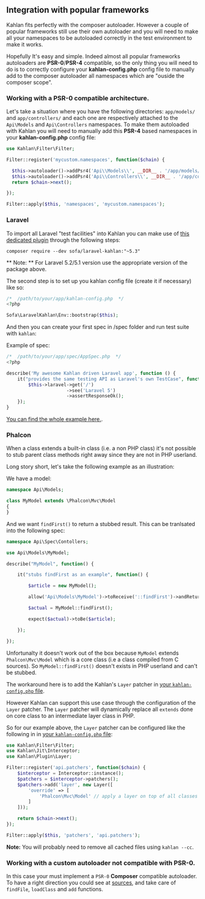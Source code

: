 ## Integration with popular frameworks

Kahlan fits perfectly with the composer autoloader. However a couple of popular frameworks still use their own autoloader and you will need to make all your namespaces to be autoloaded correctly in the test environment to make it works.

Hopefully It's easy and simple. Indeed almost all popular frameworks autoloaders are **PSR-0**/**PSR-4** compatible, so the only thing you will need to do is to correctly configure your **kahlan-config.php** config file to manually add to the composer autoloader all namespaces which are "ouside the composer scope".

### Working with a PSR-0 compatible architecture.

Let's take a situation where you have the following directories: `app/models/` and  `app/controllers/` and each one are respectively attached to the `Api\Models` and `Api\Controllers` namespaces. To make them autoloaded with Kahlan you will need to manually add this **PSR-4** based namespaces in your **kahlan-config.php** config file:

```php
use Kahlan\Filter\Filter;

Filter::register('mycustom.namespaces', function($chain) {

  $this->autoloader()->addPsr4('Api\\Models\\', __DIR__ . '/app/models/');
  $this->autoloader()->addPsr4('Api\\Controllers\\', __DIR__ . '/app/controllers/');
  return $chain->next();

});

Filter::apply($this, 'namespaces', 'mycustom.namespaces');
```

### Laravel

To import all Laravel "test facilities" into Kahlan you can make use of [this dedicated plugin](https://github.com/jarektkaczyk/laravel-kahlan) through the following steps:

```
composer require --dev sofa/laravel-kahlan:"~5.3"
```

** Note: ** For Laravel 5.2/5.1 version use the appropriate version of the package above.

The second step is to set up you kahlan config file (create it if necessary) like so:

```php
/*  /path/to/your/app/kahlan-config.php  */
<?php

Sofa\LaravelKahlan\Env::bootstrap($this);
```

And then you can create your first spec in /spec folder and run test suite with `kahlan`:

Example of spec:
```php
/*  /path/to/your/app/spec/AppSpec.php  */
<?php

describe('My awesome Kahlan driven Laravel app', function () {
    it("provides the same testing API as Laravel's own TestCase", function () {
        $this->laravel->get('/')
                      ->see('Laravel 5')
                      ->assertResponseOk();
    });
}
```

[You can find the whole example here.](https://github.com/jarektkaczyk/kahlan-driven-laravel).

### Phalcon

When a class extends a built-in class (i.e. a non PHP class) it's not possible to stub parent class methods right away since they are not in PHP userland.

Long story short, let's take the following example as an illustration:

We have a model:

```php
namespace Api\Models;

class MyModel extends \Phalcon\Mvc\Model
{
}
```

And we want `findFirst()` to return a stubbed result. This can be tranlsated into the following spec:

```php
namespace Api\Spec\Contollers;

use Api\Models\MyModel;

describe("MyModel", function() {

    it("stubs findFirst as an example", function() {

        $article = new MyModel();

        allow('Api\Models\MyModel')->toReceive('::findFirst')->andReturn($article);

        $actual = MyModel::findFirst();

        expect($actual)->toBe($article);

    });

});
```

Unfortunalty it doesn't work out of the box because `MyModel` extends `Phalcon\Mvc\Model` which is a core class (i.e a class compiled from C sources). So `MyModel::findFirst()` doesn't exists in PHP userland and can't be stubbed.

The workaround here is to add the Kahlan's `Layer` patcher in [your `kahlan-config.php` file](config-file.md).

However Kahlan can support this use case through the configuration of the `Layer` patcher. The `Layer` patcher will dynamically replace all `extends` done on core class to an intermediate layer class in PHP.

So for our example above, the `Layer` patcher can be configured like the following in in [your `kahlan-config.php` file](config-file.md):

```php
use Kahlan\Filter\Filter;
use Kahlan\Jit\Interceptor;
use Kahlan\Plugin\Layer;

Filter::register('api.patchers', function($chain) {
    $interceptor = Interceptor::instance();
    $patchers = $interceptor->patchers();
    $patchers->add('layer', new Layer([
        'override' => [
            'Phalcon\Mvc\Model' // apply a layer on top of all classes extending `Phalcon\Mvc\Model`.
        ]
    ]));

    return $chain->next();
});

Filter::apply($this, 'patchers', 'api.patchers');
```

**Note:** You will probably need to remove all cached files using `kahlan --cc`.

### Working with a custom autoloader not compatible with PSR-0.

In this case your must implement a `PSR-0` **Composer** compatible autoloader. To have a right direction you could see at [sources](https://github.com/composer/composer/blob/master/src/Composer/Autoload/ClassLoader.php), and take care of `findFile`, `loadClass` and `add` functions.
